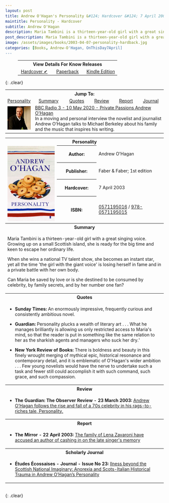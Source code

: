 ```yaml
---
layout: post
title: Andrew O'Hagan's Personality &#124; Hardcover &#124; 7 April 2003
maintitle: Personality - Hardcover
subtitle: Andrew O'Hagan
description: Maria Tambini is a thirteen-year-old girl with a great singing voice. Growing up on a small Scottish island, she is ready for the big time and keen to escape her ordinary life.
post_description: Maria Tambini is a thirteen-year-old girl with a great singing voice. Growing up on a small Scottish island, she is ready for the big time and keen to escape her ordinary life.
image: /assets/images/books/2003-04-07-personality-hardback.jpg
categories: [Books, Andrew-O'Hagan, OnThisDay7April]
---
```


<figure class="fig3">
<table style="text-align:center;">
<tr><th colspan="3">View Details For Know Releases</th></tr>
<tr><td style="width:33%;"><a href="/2003-04-07-personality-hardcover">Hardcover &#x2714;</a></td><td style="width:34%;"><a href="/2004-04-01-personality-paperback">Paperback</a></td><td style="width:33%;"><a href="/2010-11-25-personality.kindle-edition">Kindle Edition</a></td></tr>
</table>
</figure>

{: .clear}

<table>
<tr align="center">
<th colspan="6">Jump To:</th>
</tr>
<tr align="center">
<td style="width:17%;"><a href="#infobox1">Personality</a></td>
<td><a href="#infobox2">Summary</a></td>
<td><a href="#infobox3">Quotes</a></td>
<td><a href="#infobox4">Review</a></td>
<td><a href="#infobox5">Report</a></td>
<td><a href="#infobox6">Journal</a></td>
</tr>
<tr>
<td><img src="/assets/images/BBC-PIDs/96x96/p08cjfzc.jpg" /></td>
<td colspan="6"><a class="external-link" href="https://www.bbc.co.uk/programmes/m000j2bd">BBC Radio 3 - 10 May 2020 - Private Passions Andrew O'Hagan</a><br />In a moving and personal interview the novelist and journalist Andrew O’Hagan talks to Michael Berkeley about his family and the music that inspires his writing.</td>
</tr>
</table>

<table>
<tr id="infobox1"><th colspan="3">Personality</th></tr>
<td rowspan="5" style="text-align: center; width:150px;"><a href="/assets/images/books/2003-04-07-personality-hardback.jpg"><img src="/assets/images/books/2003-04-07-personality-hardback.jpg" width="150" class="zoom-in"></a></td>
<tr>
<th style="width:25%;">Author:</th>
<td>Andrew O'Hagan</td>
</tr>
<tr>
<th>Publisher:</th>
<td>Faber & Faber; 1st edition</td>
</tr>
<tr>
<th>Hardcover:</th>
<td>7 April 2003</td>
</tr>
<tr>
<th>ISBN:</th>
<td><a href="https://www.google.co.uk/search?q=isbn+0571195016+&ie=utf-8&oe=utf-8&client=firefox-b-ab&gfe_rd=cr&dcr=0&ei=JKS_Wp3NK6rP8Af8-oaACg">0571195016</a> / <a href="https://www.google.co.uk/search?q=isbn+978-0571195015&ie=utf-8&oe=utf-8&client=firefox-b-ab&gfe_rd=cr&dcr=0&ei=eaS_WonTIqrP8Af8-oaACg">978-0571195015</a></td>
</tr>
<tr id="infobox2"><th colspan="3" class="split">Summary</th></tr>
<tr>
<td colspan="3">
<p>Maria Tambini is a thirteen-year-old girl with a great singing voice. Growing up on a small Scottish island, she is ready for the big time and keen to escape her ordinary life.</p>
<p>When she wins a national TV talent show, she becomes an instant star, yet all the time 'the girl with the giant voice' is losing herself in fame and in a private battle with her own body.</p>
<p>Can Maria be saved by love or is she destined to be consumed by celebrity, by family secrets, and by her number one fan?</p>
</td></tr>
<tr id="infobox3"><th colspan="3" class="split">Quotes</th></tr>
<tr>
<td colspan="3">
<ul>
<li><p><strong>Sunday Times:</strong> An enormously impressive, frequently curious and consistently ambitious novel.</p></li>
<li><p><strong>Guardian:</strong> Personality plucks a wealth of literary art . . . What he manages brilliantly is allowing us only restricted access to Maria's mind, so that the reader is put in something like the same relation to her as the sharkish agents and managers who suck her dry.'</p></li>
<li><p><strong>New York Review of Books:</strong> There is boldness and beauty in this finely wrought merging of mythical epic, historical resonance and contemporary detail, and it is emblematic of O'Hagan's wider ambition . . . Few young novelists would have the nerve to undertake such a task and fewer still could accomplish it with such command, such grace, and such compassion.</p></li>
</ul>
</td></tr>
<tr id="infobox4"><th colspan="3" class="split">Review</th></tr>
<tr>
<td colspan="3">
<ul>
<li><p><strong>The Guardian: The Observer Review - 23 March 2003:</strong> <a class="external-link" href="https://www.theguardian.com/books/2003/mar/23/fiction.features4">Andrew O’Hagan follows the rise and fall of a 70s celebrity in his rags-to-riches tale, Personality.</a></p></li>
</ul>
</td></tr>
<tr id="infobox5"><th colspan="3" class="split">Report</th></tr>
<tr>
<td colspan="3">
<ul>
<li><p><strong>The Mirror - 22 April 2003:</strong> <a href="/2003-04-22-the-mirror/">The family of Lena Zavaroni have accused an author of cashing in on the late singer's memory</a></p></li>
</ul>
</td></tr>
<tr id="infobox6"><th colspan="3" class="split">Scholarly Journal</th></tr>
<tr>
<td colspan="3">
<ul>
<li><p><strong>Études Écossaises - Journal - Issue No 23:</strong> <a href="/2024-04-01-etudes-écossaises">llness beyond the Scottish National Imaginary: Anorexia and Scots-Italian Historical Trauma in Andrew O’Hagan’s Personality</a></p></li>
</ul>
</td></tr>
</table>

<br />{: .clear}

